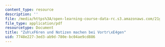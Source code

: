 ```yaml
---
content_type: resource
description: ''
file: /media/https%3A/open-learning-course-data-rc.s3.amazonaws.com/21g-410-advanced-german-professional-communication-spring-2017/7748e2273ed3ab9d780ebc04ae9cd886_21G_410s17_W08_M23.pdf
file_type: application/pdf
resourcetype: Document
title: "Zuh\xF6ren und Notizen machen bei Vortr\xE4gen"
uid: 7748e227-3ed3-ab9d-780e-bc04ae9cd886
---
```

